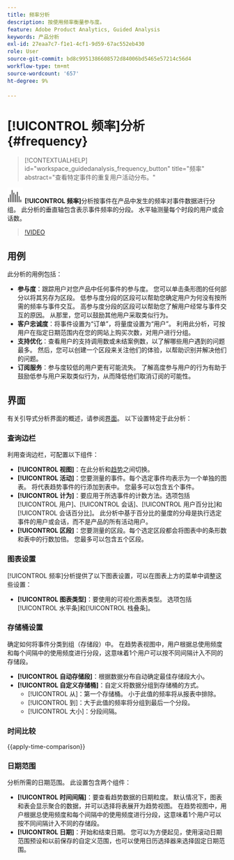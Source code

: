 ```yaml
---
title: 频率分析
description: 按使用频率衡量参与度。
feature: Adobe Product Analytics, Guided Analysis
keywords: 产品分析
exl-id: 27eaa7c7-f1e1-4cf1-9d59-67ac552eb430
role: User
source-git-commit: bd8c9951386608572d84006bd5465e57214c56d4
workflow-type: tm+mt
source-wordcount: '657'
ht-degree: 9%

---
```


# [!UICONTROL 频率]分析 {#frequency}

<!-- markdownlint-disable MD034 -->

>[!CONTEXTUALHELP]
>id="workspace_guidedanalysis_frequency_button"
>title="频率"
>abstract="查看特定事件的重复用户活动分布。"

<!-- markdownlint-enable MD034 -->

![频率](/help/assets/icons/Histogram.svg) **[!UICONTROL 频率]**&#x200B;分析按事件在产品中发生的频率对事件数据进行分组。 此分析的垂直轴包含表示事件频率的分段。 水平轴测量每个时段的用户或会话数。

>[!VIDEO](https://video.tv.adobe.com/v/3428089/?quality=12&learn=on)

## 用例

此分析的用例包括：

* **参与度**：跟踪用户对您产品中任何事件的参与度。 您可以单击条形图的任何部分以将其另存为区段。 低参与度分段的区段可以帮助您确定用户为何没有按所需的频率与事件交互。 高参与度分段的区段可以帮助您了解用户经常与事件交互的原因。 从那里，您可以鼓励其他用户采取类似行为。
* **客户忠诚度**：将事件设置为“订单”，将量度设置为“用户”。 利用此分析，可按用户在指定日期范围内在您的网站上购买次数，对用户进行分组。
* **支持优化**：查看用户的支持调用数或未结案例数，以了解哪些用户遇到的问题最多。 然后，您可以创建一个区段来关注他们的体验，以帮助识别并解决他们的问题。
* **订阅服务**：参与度较低的用户更有可能流失。 了解高度参与用户的行为有助于鼓励低参与用户采取类似行为，从而降低他们取消订阅的可能性。

## 界面

有关引导式分析界面的概述，请参阅[界面](../overview.md#interface)。 以下设置特定于此分析：

### 查询边栏

利用查询边栏，可配置以下组件：

* **[!UICONTROL 视图]**：在此分析和[趋势](trends.md)之间切换。
* **[!UICONTROL 活动]**：您要测量的事件。每个选定事件均表示为一个单独的图表。 将代表趋势事件的行添加到表中。 您最多可以包含五个事件。
* **[!UICONTROL 计为]**：要应用于所选事件的计数方法。选项包括[!UICONTROL 用户]、[!UICONTROL 会话]、[!UICONTROL 用户百分比]和[!UICONTROL 会话百分比]。 此分析中基于百分比的量度的分母是执行选定事件的用户或会话，而不是产品的所有活动用户。
* **[!UICONTROL 区段]**：您要测量的区段。每个选定区段都会将图表中的条形数和表中的行数加倍。 您最多可以包含五个区段。

### 图表设置

[!UICONTROL 频率]分析提供了以下图表设置，可以在图表上方的菜单中调整这些设置：

* **[!UICONTROL 图表类型]**：要使用的可视化图表类型。 选项包括[!UICONTROL 水平条]和[!UICONTROL 栈叠条]。

### 存储桶设置

确定如何将事件分类到组（存储段）中。 在趋势表视图中，用户根据总使用频度和每个间隔中的使用频度进行分段，这意味着1个用户可以按不同间隔计入不同的存储段。

* **[!UICONTROL 自动存储段]**：根据数据分布自动确定最佳存储段大小。
* **[!UICONTROL 自定义存储桶]**：自定义将数据分组到存储桶的方式。
   * [!UICONTROL 从]：第一个存储桶。 小于此值的频率将从报表中排除。
   * [!UICONTROL 到]：大于此值的频率将分组到最后一个分段。
   * [!UICONTROL 大小]：分段间隔。

### 时间比较

{{apply-time-comparison}}

### 日期范围

分析所需的日期范围。 此设置包含两个组件：

* **[!UICONTROL 时间间隔]**：要查看趋势数据的日期粒度。 默认情况下，图表和表会显示聚合的数据，并可以选择将表展开为趋势视图。 在趋势视图中，用户根据总使用频度和每个间隔中的使用频度进行分段，这意味着1个用户可以按不同间隔计入不同的存储段。
* **[!UICONTROL 日期]**：开始和结束日期。 您可以为方便起见，使用滚动日期范围预设和以前保存的自定义范围，也可以使用日历选择器来选择固定日期范围。


<!--
## Example

See below foran example of the analysis.

![Frequency](../assets/frequency.png)

-->
